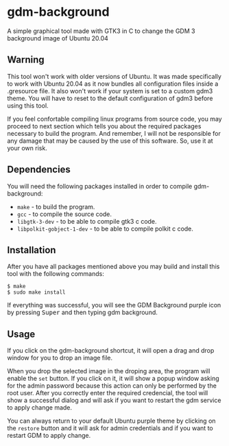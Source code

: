 # gdm-background
A simple graphical tool made with GTK3 in C to change the GDM 3 background image of Ubuntu 20.04

## Warning
This tool won't work with older versions of Ubuntu. It was made specifically to work with Ubuntu
20.04 as it now bundles all configuration files inside a .gresource file. It also won't work if
your system is set to a custom gdm3 theme. You will have to reset to the default configuration of
gdm3 before using this tool.

If you feel confortable compiling linux programs from source code, you may proceed to next
section which tells you about the required packages necessary to build the program. And remember,
I will not be responsible for any damage that may be caused by the use of this software. So, use
it at your own risk.

## Dependencies
You will need the following packages installed in order to compile gdm-background:

* `make` - to build the program.
* `gcc` - to compile the source code.
* `libgtk-3-dev` - to be able to compile gtk3 c code.
* `libpolkit-gobject-1-dev` - to be able to compile polkit c code.

## Installation
After you have all packages mentioned above you may build and install this tool with the following
commands:
```
$ make
$ sudo make install
```
If everything was successful, you will see the GDM Background purple icon by pressing <kbd>Super</kbd>
and then typing gdm background.

## Usage
If you click on the gdm-background shortcut, it will open a drag and drop window for you to drop an
image file.

When you drop the selected image in the droping area, the program will enable the `set` button.
If you click on it, it will show a popup window asking for the admin password because this action can
only be performed by the root user. After you correctly enter the required credencial, the tool
will show a successful dialog and will ask if you want to restart the gdm service to apply change made.

You can always return to your default Ubuntu purple theme by clicking on the `restore` button and
it will ask for admin credentials and if you want to restart GDM to apply change.


